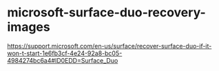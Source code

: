 # microsoft-surface-duo-recovery-images
https://support.microsoft.com/en-us/surface/recover-surface-duo-if-it-won-t-start-1e6fb3cf-4e24-92a8-bc05-4984274bc6a4#ID0EDD=Surface_Duo
